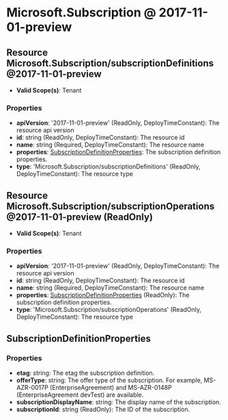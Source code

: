 # Microsoft.Subscription @ 2017-11-01-preview

## Resource Microsoft.Subscription/subscriptionDefinitions@2017-11-01-preview
* **Valid Scope(s)**: Tenant
### Properties
* **apiVersion**: '2017-11-01-preview' (ReadOnly, DeployTimeConstant): The resource api version
* **id**: string (ReadOnly, DeployTimeConstant): The resource id
* **name**: string (Required, DeployTimeConstant): The resource name
* **properties**: [SubscriptionDefinitionProperties](#subscriptiondefinitionproperties): The subscription definition properties.
* **type**: 'Microsoft.Subscription/subscriptionDefinitions' (ReadOnly, DeployTimeConstant): The resource type

## Resource Microsoft.Subscription/subscriptionOperations@2017-11-01-preview (ReadOnly)
* **Valid Scope(s)**: Tenant
### Properties
* **apiVersion**: '2017-11-01-preview' (ReadOnly, DeployTimeConstant): The resource api version
* **id**: string (ReadOnly, DeployTimeConstant): The resource id
* **name**: string (Required, DeployTimeConstant): The resource name
* **properties**: [SubscriptionDefinitionProperties](#subscriptiondefinitionproperties) (ReadOnly): The subscription definition properties.
* **type**: 'Microsoft.Subscription/subscriptionOperations' (ReadOnly, DeployTimeConstant): The resource type

## SubscriptionDefinitionProperties
### Properties
* **etag**: string: The etag the subscription definition.
* **offerType**: string: The offer type of the subscription. For example, MS-AZR-0017P (EnterpriseAgreement) and MS-AZR-0148P (EnterpriseAgreement devTest) are available.
* **subscriptionDisplayName**: string: The display name of the subscription.
* **subscriptionId**: string (ReadOnly): The ID of the subscription.

